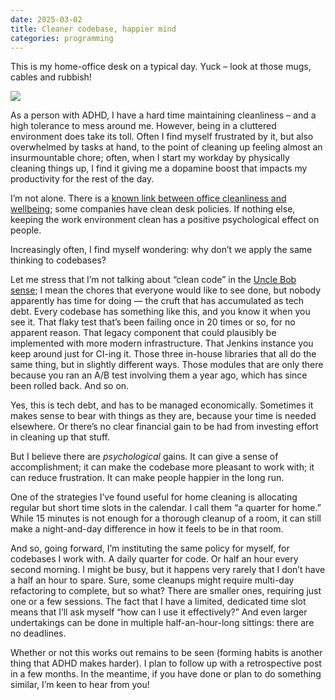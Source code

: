 ```yaml
---
date: 2025-03-02
title: Cleaner codebase, happier mind
categories: programming
---
```


This is my home-office desk on a typical day. Yuck – look at those mugs, cables and rubbish!

<img src="/img/blog/my-desk.webp">

As a person with ADHD, I have a hard time maintaining cleanliness – and a high tolerance to mess around me. However, being in a cluttered environment does take its toll. Often I find myself frustrated by it, but also overwhelmed by tasks at hand, to the point of cleaning up feeling almost an insurmountable chore; often, when I start my workday by physically cleaning things up, I find it giving me a dopamine boost that impacts my productivity for the rest of the day.

I’m not alone. There is a [known link between office cleanliness and wellbeing][1]; some companies have clean desk policies. If nothing else, keeping the work environment clean has a positive psychological effect on people.

Increasingly often, I find myself wondering: why don’t we apply the same thinking to codebases?

Let me stress that I’m not talking about “clean code” in the [Uncle Bob sense][2]; I mean the chores that everyone would like to see done, but nobody apparently has time for doing — the cruft that has accumulated as tech debt. Every codebase has something like this, and you know it when you see it. That flaky test that’s been failing once in 20 times or so, for no apparent reason. That legacy component that could plausibly be implemented with more modern infrastructure. That Jenkins instance you keep around just for CI-ing it. Those three in-house libraries that all do the same thing, but in slightly different ways. Those modules that are only there because you ran an A/B test involving them a year ago, which has since been rolled back. And so on.

Yes, this is tech debt, and has to be managed economically. Sometimes it makes sense to bear with things as they are, because your time is needed elsewhere. Or there’s no clear financial gain to be had from investing effort in cleaning up that stuff.

But I believe there are _psychological_ gains. It can give a sense of accomplishment; it can make the codebase more pleasant to work with; it can reduce frustration. It can make people happier in the long run.

One of the strategies I’ve found useful for home cleaning is allocating regular but short time slots in the calendar. I call them “a quarter for home.” While 15 minutes is not enough for a thorough cleanup of a room, it can still make a night-and-day difference in how it feels to be in that room.

And so, going forward, I’m instituting the same policy for myself, for codebases I work with. A daily quarter for code. Or half an hour every second morning. I might be busy, but it happens very rarely that I don’t have a half an hour to spare. Sure, some cleanups might require multi-day refactoring to complete, but so what? There are smaller ones, requiring just one or a few sessions. The fact that I have a limited, dedicated time slot means that I’ll ask myself “how can I use it effectively?” And even larger undertakings can be done in multiple half-an-hour-long sittings: there are no deadlines.

Whether or not this works out remains to be seen (forming habits is another thing that ADHD makes harder). I plan to follow up with a retrospective post in a few months. In the meantime, if you have done or plan to do something similar, I’m keen to hear from you!

 [1]: https://psycnet.apa.org/record/2020-73700-008
 [2]: https://www.amazon.com/Clean-Code-Handbook-Software-Craftsmanship/dp/0132350882
